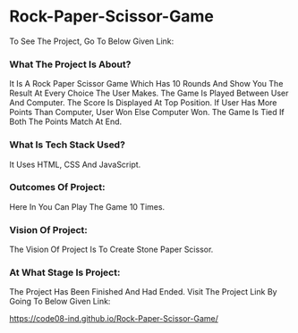 # Rock-Paper-Scissor-Game

To See The Project, Go To Below Given Link:

### What The Project Is About?
It Is A Rock Paper Scissor Game Which Has 10 Rounds And Show You The Result At Every Choice The User Makes. The Game Is Played Between User And Computer. The Score Is Displayed At Top Position. If User Has More Points Than Computer, User Won Else Computer Won. The Game Is Tied If Both The Points Match At End.

### What Is Tech Stack Used?
It Uses HTML, CSS And JavaScript.

### Outcomes Of Project:
Here In You Can Play The Game 10 Times.

### Vision Of Project:
The Vision Of Project Is To Create Stone Paper Scissor.

### At What Stage Is Project:
The Project Has Been Finished And Had Ended. Visit The Project Link By Going To Below Given Link:

https://code08-ind.github.io/Rock-Paper-Scissor-Game/
